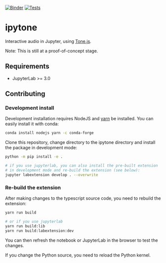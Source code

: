 [![Binder](https://mybinder.org/badge_logo.svg)](https://mybinder.org/v2/gh/benbovy/ipytone/master?urlpath=lab%2Ftree%2Fexamples)
[![Tests](https://github.com/benbovy/ipytone/workflows/test/badge.svg)](https://github.com/benbovy/ipytone/actions)

# ipytone

Interactive audio in Jupyter, using [Tone.js](https://tonejs.github.io).

Note: This is still at a proof-of-concept stage.

## Requirements

* JupyterLab >= 3.0

## Contributing

### Development install

Development installation requires NodeJS and [yarn](https://yarnpkg.com/) be
installed. You can easily install it with conda:

``` bash
conda install nodejs yarn -c conda-forge
```

Clone this repository, change directory to the ipytone directory and install the
package in development mode:

```bash
python -m pip install -e .

# if you use jupyterlab, you can also install the pre-built extension
# in development mode and re-build the extension (see below):
jupyter labextension develop . --overwrite
```

### Re-build the extension

After making changes to the typescript source code, you need to rebuild the extension:

``` bash
yarn run build

# or if you use jupyterlab
yarn run build:lib
yarn run build:labextension:dev
```

You can then refresh the notebook or JupyterLab in the browser to test the changes.

If you change the Python source, you need to reload the Python kernel. 
